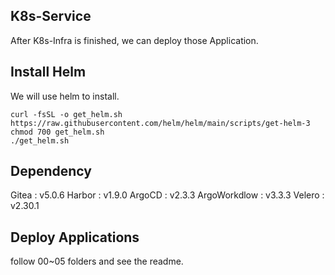 ## K8s-Service
After K8s-Infra is finished, we can deploy those Application.
## Install Helm
We will use helm to install.
```
curl -fsSL -o get_helm.sh https://raw.githubusercontent.com/helm/helm/main/scripts/get-helm-3
chmod 700 get_helm.sh
./get_helm.sh
```
## Dependency
Gitea : v5.0.6
Harbor : v1.9.0
ArgoCD : v2.3.3
ArgoWorkdlow : v3.3.3
Velero : v2.30.1

## Deploy Applications
follow 00~05 folders and see the readme.
